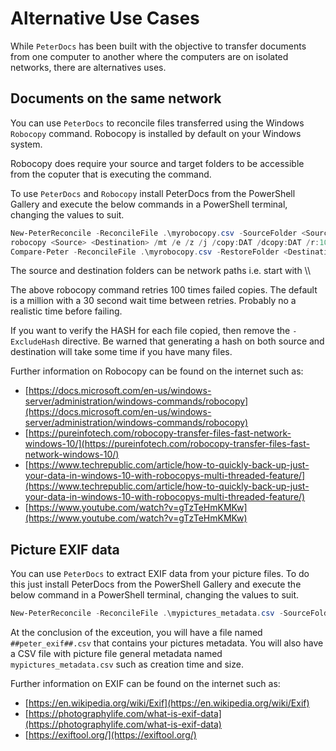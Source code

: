 # Alternative Use Cases

While ``PeterDocs`` has been built with the objective to transfer documents from
one computer to another where the computers are on isolated networks, there are
alternatives uses.

## Documents on the same network

You can use ``PeterDocs`` to reconcile files transferred using the Windows
``Robocopy`` command.  Robocopy is installed by default on your Windows
system.

Robocopy does require your source and target folders to be accessible from
the coputer that is executing the command.

To use ``PeterDocs`` and ``Robocopy`` install PeterDocs from the PowerShell Gallery
and execute the below commands in a PowerShell terminal, changing the values to suit.

```powershell
New-PeterReconcile -ReconcileFile .\myrobocopy.csv -SourceFolder <Source> -ExcludeHash 
robocopy <Source> <Destination> /mt /e /z /j /copy:DAT /dcopy:DAT /r:100 /eta /log+:robocopy_run.log /tee
Compare-Peter -ReconcileFile .\myrobocopy.csv -RestoreFolder <Destination> -ExcludeHash
```

The source and destination folders can be network paths i.e. start with \\\\

The above robocopy command retries 100 times failed copies.  The default is a million with a 30 second
wait time between retries.  Probably no a realistic time before failing.

If you want to verify the HASH for each file copied, then remove the ``-ExcludeHash`` directive.  Be
warned that generating a hash on both source and destination will take some time if you
have many files.

Further information on Robocopy can be found on the internet such as:

* [https://docs.microsoft.com/en-us/windows-server/administration/windows-commands/robocopy](https://docs.microsoft.com/en-us/windows-server/administration/windows-commands/robocopy)
* [https://pureinfotech.com/robocopy-transfer-files-fast-network-windows-10/](https://pureinfotech.com/robocopy-transfer-files-fast-network-windows-10/)
* [https://www.techrepublic.com/article/how-to-quickly-back-up-just-your-data-in-windows-10-with-robocopys-multi-threaded-feature/](https://www.techrepublic.com/article/how-to-quickly-back-up-just-your-data-in-windows-10-with-robocopys-multi-threaded-feature/)
* [https://www.youtube.com/watch?v=gTzTeHmKMKw](https://www.youtube.com/watch?v=gTzTeHmKMKw)

## Picture EXIF data

You can use ``PeterDocs`` to extract EXIF data from your picture files.  To do
this just install PeterDocs from the PowerShell Gallery and execute the
below command in a PowerShell terminal, changing the values to suit.

```powershell
New-PeterReconcile -ReconcileFile .\mypictures_metadata.csv -SourceFolder <Source> -ExcludeHash -IncludeExif
```

At the conclusion of the exceution, you will have a file named ``##peter_exif##.csv`` that
contains your pictures metadata.  You will also have a CSV file with picture file
general metadata named ``mypictures_metadata.csv`` such as creation time and size.

Further information on EXIF can be found on the internet such as:

* [https://en.wikipedia.org/wiki/Exif](https://en.wikipedia.org/wiki/Exif)
* [https://photographylife.com/what-is-exif-data](https://photographylife.com/what-is-exif-data)
* [https://exiftool.org/](https://exiftool.org/)

